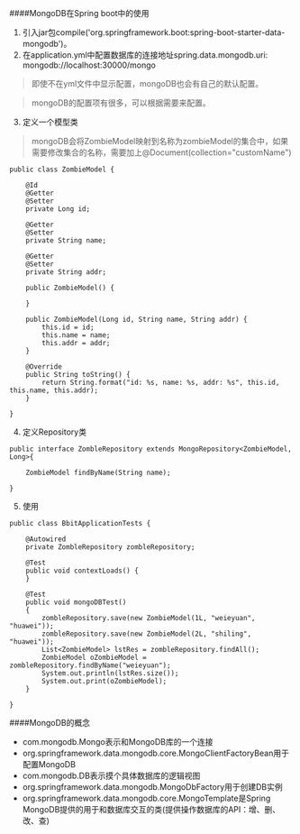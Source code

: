 ####MongoDB在Spring boot中的使用
1. 引入jar包compile('org.springframework.boot:spring-boot-starter-data-mongodb')。
2. 在application.yml中配置数据库的连接地址spring.data.mongodb.uri: mongodb://localhost:30000/mongo

> 即使不在yml文件中显示配置，mongoDB也会有自己的默认配置。

> mongoDB的配置项有很多，可以根据需要来配置。

3. 定义一个模型类

> mongoDB会将ZombieModel映射到名称为zombieModel的集合中，如果需要修改集合的名称，需要加上@Document(collection="customName")

```
public class ZombieModel {

	@Id
	@Getter
	@Setter
	private Long id;

	@Getter
	@Setter
	private String name;

	@Getter
	@Setter
	private String addr;

	public ZombieModel() {

	}

	public ZombieModel(Long id, String name, String addr) {
		this.id = id;
		this.name = name;
		this.addr = addr;
	}

	@Override
	public String toString() {
		return String.format("id: %s, name: %s, addr: %s", this.id, this.name, this.addr);
	}

}
```
4. 定义Repository类

```
public interface ZombleRepository extends MongoRepository<ZombieModel, Long>{

	ZombieModel findByName(String name);
	
}
```

5. 使用

```
public class BbitApplicationTests {

	@Autowired
	private ZombleRepository zombleRepository;
	
	@Test
	public void contextLoads() {
	}
	
	@Test
	public void mongoDBTest()
	{
		zombleRepository.save(new ZombieModel(1L, "weieyuan", "huawei"));
		zombleRepository.save(new ZombieModel(2L, "shiling", "huawei"));
		List<ZombieModel> lstRes = zombleRepository.findAll();
		ZombieModel oZombieModel = zombleRepository.findByName("weieyuan");
		System.out.println(lstRes.size());
		System.out.print(oZombieModel);
	}

}
```

####MongoDB的概念
* com.mongodb.Mongo表示和MongoDB库的一个连接
* org.springframework.data.mongodb.core.MongoClientFactoryBean用于配置MongoDB
* com.mongodb.DB表示摸个具体数据库的逻辑视图
* org.springframework.data.mongodb.MongoDbFactory用于创建DB实例
* org.springframework.data.mongodb.core.MongoTemplate是Spring MongoDB提供的用于和数据库交互的类(提供操作数据库的API：增、删、改、查)

